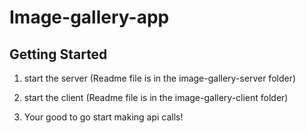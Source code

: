 # Image-gallery-app

## Getting Started
1. start the server (Readme file is in the image-gallery-server folder)

2. start the client (Readme file is in the image-gallery-client folder)

3. Your good to go start making api calls!
